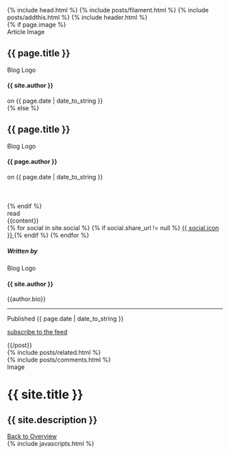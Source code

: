 ---
---
<!DOCTYPE html>
<html>
  {% include head.html %}
  {% include posts/filament.html %}
  <body itemscope itemtype="http://schema.org/Article">
    {% include posts/addthis.html %}
    {% include header.html %}
    <main class="content" role="main">
      <article class="post">
        {% if page.image %}
        <div class="article-image">
          <div class="post-image-image" style="background-image: url({% if page.image %}{{ page.image }}{% endif %})">
            Article Image
          </div>
          <div class="post-meta">
            <h1 class="post-title">{{ page.title }}</h1>
            <div class="cf post-meta-text">
              <div class="author-image" style="background-image: url({{ site.author_image }})">Blog Logo</div>
              <h4 class="author-name" itemprop="author" itemscope itemtype="http://schema.org/Person">{{ site.author }}</h4>
              on
              <time datetime="{{ page.date | date: "%F %R" }}">{{ page.date | date_to_string }}</time>
              <!-- , tagged on {{#foreach tags}}<span class="post-tag-{{slug}}">{{#if @first}}{{else}}, {{/if}}<a href="/tag/{{slug}}">{{name}}</a></span>{{/foreach}} -->
            </div>
            <div style="text-align:center">
              <a href="#topofpage" class="topofpage"><i class="fa fa-angle-down"></i></a>
            </div>
          </div>
        </div>
        {% else %}
        <div class="noarticleimage">
          <div class="post-meta">
            <h1 class="post-title">{{ page.title }}</h1>
            <div class="cf post-meta-text">
              <div class="author-image" style="background-image: url({{ site.author_image }})">Blog Logo</div>
              <h4 class="author-name" itemprop="author" itemscope itemtype="http://schema.org/Person">{{ page.author }}</h4>
              on
              <time datetime="{{ page.date | date_to_xmlschema }}">{{ page.date | date_to_string }}</time>
              <!-- , tagged on {{#foreach tags}}<span class="post-tag-{{slug}}">{{#if @first}}{{else}}, {{/if}}<a href="/tag/{{slug}}">{{name}}</a></span>{{/foreach}} -->
            </div>
          </div>
        </div>
        <br>
        <br>
        <br>
        {% endif %}
        <section class="post-content">
          <div class="post-reading">
            <span class="post-reading-time"></span> read
          </div>
          <a name="topofpage"></a>
          {{content}}
        </section>
        <footer class="post-footer">
          <section class="share">
            {% for social in site.social %}
              {% if social.share_url != null %}
                <a class="icon-{{ social.icon }}" href="{{ social.share_url }}{{ social.share_title }}{{page.title | cgi_escape}}{{ social.share_link }}{{site.url}}{{page.id}}"
                  onclick="window.open(this.href, '{{ social.icon }}-share', 'width=550,height=255');return false;">
                <i class="fa fa-{{ social.icon }}"></i><span class="hidden">{{ social.icon }}</span>
                </a>
              {% endif %}
            {% endfor %}
          </section>
        </footer>
        <div class="bottom-teaser cf">
          <div class="isLeft">
            <h5 class="index-headline featured"><span>Written by</span></h5>
            <section class="author">
              <div class="author-image" style="background-image: url({{site.author_image}})">Blog Logo</div>
              <h4>{{ site.author }}</h4>
              <p class="bio">{{author.bio}}</p>
              <hr>
              <p class="published">Published <time datetime="{{ page.date | date: "%F %R" }}">{{ page.date | date_to_string }}</time></p>
              <p><a class="subscribe" href="{{ "/feed.xml" | prepend: site.baseurl }}"> <span class="tooltip"> <i class="fa fa-rss"></i> subscribe to the feed</span></a></p>
            </section>
          </div>
          {{/post}}
          <div class="isRight">
            {% include posts/related.html %}
          </div>
        </div>
        {% include posts/comments.html %}
      </article>
    </main>
    <div class="bottom-closer">
      <div class="background-closer-image" {%if site.cover %} style="background-image: url({{ site.cover }})"{% endif %}>
        Image
      </div>
      <div class="inner">
        <h1 class="blog-title">{{ site.title }}</h1>
        <h2 class="blog-description">{{ site.description }}</h2>
        <a href="/" class="btn">Back to Overview</a>
      </div>
    </div>
    {% include javascripts.html %}
  </body>
</html>
